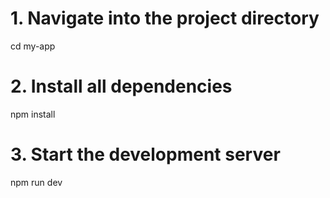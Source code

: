 # 1. Navigate into the project directory
cd my-app

# 2. Install all dependencies
npm install

# 3. Start the development server
npm run dev
